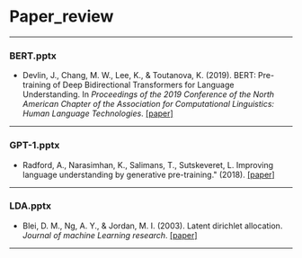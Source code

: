 # Paper_review

----------------------------------------------------

### BERT.pptx
  * Devlin, J., Chang, M. W., Lee, K., & Toutanova, K. (2019). BERT: Pre-training of Deep Bidirectional Transformers for Language Understanding. In _Proceedings of the 2019 Conference of the North American Chapter of the Association for Computational Linguistics: Human Language Technologies_. [[paper]](https://www.aclweb.org/anthology/N19-1423.pdf)

-----------------------------------------------------

### GPT-1.pptx
  * Radford, A., Narasimhan, K., Salimans, T., Sutskeveret, L. Improving language understanding by generative pre-training." (2018). [[paper]](https://www.cs.ubc.ca/~amuham01/LING530/papers/radford2018improving.pdf)
  
-----------------------------------------------------

### LDA.pptx
  * Blei, D. M., Ng, A. Y., & Jordan, M. I. (2003). Latent dirichlet allocation. _Journal of machine Learning research_. [[paper]](http://www.jmlr.org/papers/volume3/blei03a/blei03a.pdf)
  
-----------------------------------------------------
